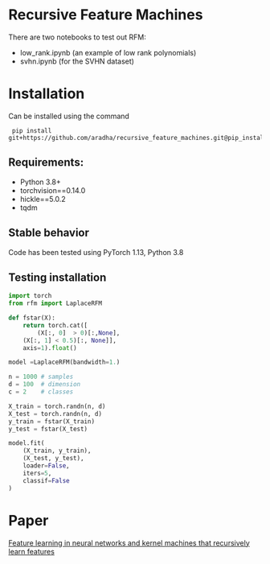 # Recursive Feature Machines

There are two notebooks to test out RFM: 
- low_rank.ipynb (an example of low rank polynomials)
- svhn.ipynb (for the SVHN dataset)


# Installation

Can be installed using the command
```
 pip install git+https://github.com/aradha/recursive_feature_machines.git@pip_install
```
## Requirements:
- Python 3.8+
- torchvision==0.14.0
- hickle==5.0.2
- tqdm

## Stable behavior
Code has been tested using PyTorch 1.13, Python 3.8

## Testing installation
```python
import torch
from rfm import LaplaceRFM

def fstar(X):
    return torch.cat([
        (X[:, 0]  > 0)[:,None], 
	(X[:, 1] < 0.5)[:, None]], 
	axis=1).float()

model =LaplaceRFM(bandwidth=1.)

n = 1000 # samples
d = 100  # dimension
c = 2    # classes

X_train = torch.randn(n, d)
X_test = torch.randn(n, d)
y_train = fstar(X_train)
y_test = fstar(X_test)

model.fit(
    (X_train, y_train), 
    (X_test, y_test), 
    loader=False, 
    iters=5,
    classif=False
)
```


# Paper
[Feature learning in neural networks and kernel machines that recursively learn features](https://arxiv.org/abs/2212.13881)
